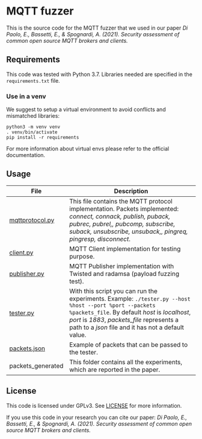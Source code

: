 # MQTT fuzzer

This is the source code for the MQTT fuzzer that we used in our paper *Di Paolo, E., Bassetti, E., & Spognardi, A. (2021). Security assessment of common open source MQTT brokers and clients.*

## Requirements

This code was tested with Python 3.7. Libraries needed are specified in the `requirements.txt` file.

### Use in a venv

We suggest to setup a virtual environment to avoid conflicts and mismatched libraries:

```shell
python3 -m venv venv
. venv/bin/activate
pip install -r requirements
```

For more information about virtual envs please refer to the official documentation.

## Usage

| File | Description |
|-------|-----------------|
|  [mqttprotocol.py](./fuzz/mqttprotocol.py)    | This file contains the MQTT protocol implementation. Packets implemented: _connect, connack, publish, puback, pubrec, pubrel,, pubcomp, subscribe, suback, unsubscribe, unsuback,, pingreq, pingresp, disconnect_. |
|  [client.py](./fuzz/client.py) |  MQTT Client implementation for testing purpose. |
|  [publisher.py](./fuzz/publisher.py) | MQTT Publisher implementation with Twisted and radamsa (payload fuzzing test). |
|  [tester.py](./fuzz/tester.py)      |  With this script you can run the experiments. Example: `./tester.py --host %host --port %port --packets %packets_file`. By default _host_ is _localhost_, _port_ is _1883_, _packets_file_ represents a path to a _json_ file and it has not a default value. |
|  [packets.json](./fuzz/packets.json) | Example of packets that can be passed to the tester. | 
|  packets_generated | This folder contains all the experiments, which are reported in the paper. |


## License

This code is licensed under GPLv3. See [LICENSE](LICENSE) for more information.

If you use this code in your research you can cite our paper: *Di Paolo, E., Bassetti, E., & Spognardi, A. (2021). Security assessment of common open source MQTT brokers and clients.*